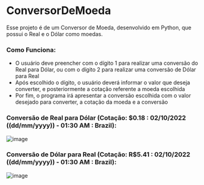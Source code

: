 # ConversorDeMoeda
Esse projeto é de um Conversor de Moeda, desenvolvido em Python, que possui o Real e o Dólar como moedas.

### Como Funciona:
 - O usuário deve preencher com o dígito 1 para realizar uma conversão do Real para Dólar, ou com o dígito 2 para realizar uma conversão de Dólar para Real
 - Após escolhido o dígito, o usuário deverá informar o valor que deseja converter, e posteriormente a cotação referente a moeda escolhida
 - Por fim, o programa irá apresentar a conversão escolhida com o valor desejado para converter, a cotação da moeda e a conversão
 
### Conversão de Real para Dólar (Cotação: $0.18 : 02/10/2022 ((dd/mm/yyyy)) - 01:30 AM : Brazil):
 ![image](https://user-images.githubusercontent.com/41524430/193437931-43fa4aac-c7f9-429c-9b7e-32f3e5ebb653.png)
 
### Conversão de Dólar para Real (Cotação: R$5.41 : 02/10/2022 ((dd/mm/yyyy)) - 01:30 AM : Brazil):  
 ![image](https://user-images.githubusercontent.com/41524430/193438013-7ce9bd96-4d40-4db5-8288-f13321b950d0.png)
